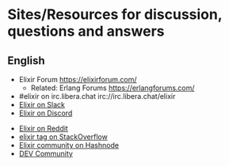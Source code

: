 # Sites/Resources for discussion, questions and answers

## English

- Elixir Forum  https://elixirforum.com/
  - Related: Erlang Forums https://erlangforums.com/
- #elixir on irc.libera.chat irc://irc.libera.chat/elixir
- [Elixir on Slack](https://elixir-slackin.herokuapp.com/)
- [Elixir on Discord](https://discord.com/invite/elixir)
* [Elixir on Reddit](https://www.reddit.com/r/elixir/)
* [elixir tag on StackOverflow](https://stackoverflow.com/questions/tagged/elixir)
* [Elixir community on Hashnode](https://hashnode.com/n/elixir)
* [DEV Community](https://dev.to/t/elixir)

